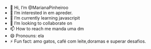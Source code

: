 - 👋 Hi, I’m @MarianaPinheiroo
- 👀 I’m interested in em apreder.
- 🌱 I’m currently learning javascripit
- 💞️ I’m looking to collaborate on 
- 📫 How to reach me manda uma dm
- 😄 Pronouns: ela
- ⚡ Fun fact: amo gatos, café com leite,doramas e superar desafios.

<!---
MarianaPinheiroo/MarianaPinheiroo is a ✨ special ✨ repository because its `README.md` (this file) appears on your GitHub profile.
You can click the Preview link to take a look at your changes.
--->

